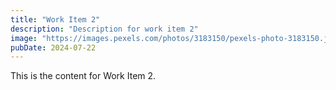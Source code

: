 ```yaml
---
title: "Work Item 2"
description: "Description for work item 2"
image: "https://images.pexels.com/photos/3183150/pexels-photo-3183150.jpeg?auto=compress&cs=tinysrgb&w=600"
pubDate: 2024-07-22
---
```


This is the content for Work Item 2.
